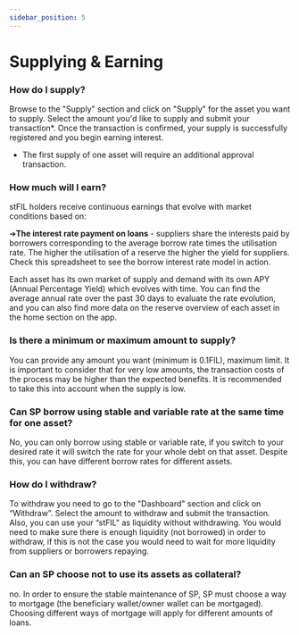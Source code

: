 ```yaml
---
sidebar_position: 5
---
```


# Supplying & Earning


### How do I supply?
Browse to the "Supply" section and click on "Supply" for the asset you want to supply. Select the amount you'd like to supply and submit your transaction*. Once the transaction is confirmed, your supply is successfully registered and you begin earning interest.

* The first supply of one asset will require an additional approval transaction.

### How much will I earn?
stFIL holders receive continuous earnings that evolve with market conditions based on:

➔**The interest rate payment on loans** - suppliers share the interests paid by borrowers corresponding to the average borrow rate times the utilisation rate. The higher the utilisation of a reserve the higher the yield for suppliers. Check this spreadsheet to see the borrow interest rate model in action.

Each asset has its own market of supply and demand with its own APY (Annual Percentage Yield) which evolves with time. You can find the average annual rate over the past 30 days to evaluate the rate evolution, and you can also find more data on the reserve overview of each asset in the home section on the app.

### Is there a minimum or maximum amount to supply?
You can provide any amount you want (minimum is 0.1FIL), maximum limit. It is important to consider that for very low amounts, the transaction costs of the process may be higher than the expected benefits. It is recommended to take this into account when the supply is low.

### Can SP borrow using stable and variable rate at the same time for one asset?
No, you can only borrow using stable or variable rate, if you switch to your desired rate it will switch the rate for your whole debt on that asset. Despite this, you can have different borrow rates for different assets.

### How do I withdraw?
To withdraw you need to go to the "Dashboard" section and click on “Withdraw”. Select the amount to withdraw and submit the transaction. Also, you can use your “stFIL" as liquidity without withdrawing.
You would need to make sure there is enough liquidity (not borrowed) in order to withdraw, if this is not the case you would need to wait for more liquidity from suppliers or borrowers repaying. 

### Can an SP choose not to use its assets as collateral?
no. In order to ensure the stable maintenance of SP, SP must choose a way to mortgage (the beneficiary wallet/owner wallet can be mortgaged). Choosing different ways of mortgage will apply for different amounts of loans.
